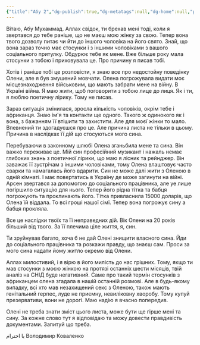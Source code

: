 ```yaml
---
{"title":"Абу 2","dg-publish":true,"dg-metatags":null,"dg-home":null,"permalink":"/lena/abu-2/","dgPassFrontmatter":true,"noteIcon":""}
---
```



Вітаю, Абу Мухаммад. Аллах свідок, ти брехав мені тоді, коли я звертався до тебе раніше, що не маєш мою жінку за свою. Тепер вона твого дозволу питає чи йти до іншого чоловіка на його свято. Знай, що вона зараз точно має стосунки  і з іншими чоловіками з вашого соціального притулку. Обдурює тебе як мене. Вже більше року мала стосунки з тобою і приховувала це. Про причину я писав тобі.

Хотів і раніше тобі це розповісти, я знаю все про недостойну поведінку Олени, але я був змушений мовчати. Олена погрожувала видати моє місцезнаходження військовим, що мають забрати мене на війну. В Україні війна. Я маю жити, щоб поговорити з тобою лице до лиця. Як і ти, я люблю поетичну лірику. Тому не писав. 

Зараз ситуація змінилася, зросла кількість чоловіків, окрім тебе і африканця. Знаю ім'я та контакти ще одного. Такого ж одинокого як і вона, з бажанням її втішити та захистити. Але для моєї жінки то мало. Впевнений ти здогадуєшся про це. Але причина листа не тільки в цьому. Причина в наслідках її дій що стосуються мого сина.

Перебуваючи в законному шлюбі Олена зганьбила  мене та сина. Він важко переживає це. Мій син професійний музикант і нажаль немає глибоких знань з поетичної лірики, що маю я лісник та рейнджер. Він заважає її зустрічам з іншими чоловіками, тому Олена влаштовує часто сварки та намагалась його вдарити. Син не може далі жити з Оленою в одній кімнаті. І має повертатись в Україну де може загинути на війні. Арсен звертався за допомогою до соціального працівника, але уе лише погіршило ситуацію для нього. Тепер його рідна тітка та бабця погрожують та проклинають його. Тітка привласнила 15000 доларів, що Олена їй віддала. То всі гроші нашої сімї. Тепер вона погрожує сину а бабця прокляла.

Все це наслідки твоїх та її неправедних дій. Вік Олени на 20 років більший від твого. За її плечима ціле життя, я, син. 

Ти зруйнував багато, хоча б не дай Олені знищити власного сина. Йди до соціального працівника та розкажи правду, що знаєш сам. Проси за мого сина надати йому житло окремо від Олени.

Аллах милостивий, і я вірю в його милість до нас грішних. Тому, якщо ти мав стосунки з моєю жінкою на протязі останніх шести місяців, твій аналіз на СНІД буде негативний. Саме про такий термін стосунків з африканцем олена згадала в нашій останній розмові. Але в будь-якому випадку, всі хто мав незахищений секс з Оленою, також мають генітальний герпес, луде не приємну, невиліковну хворобу. Тому купуй презервативи, вони не дорогі. Маю надію я вчасно попередив. 

Олені не треба знати зміст цього листа, може бути ще гірше мені та сину. За кожне слово тут я відповідаю та можу довести правдивість документами. Запитуй що треба. 

با احترام Володимир Коваленко 

